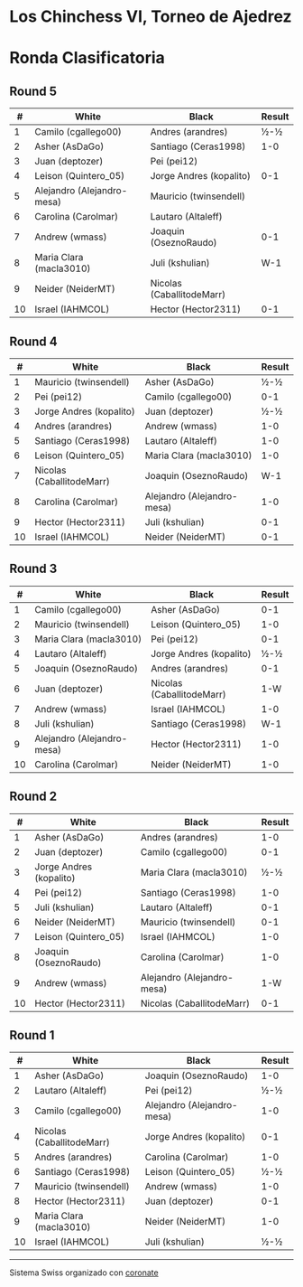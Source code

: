 # Los Chinchess VI, Torneo de Ajedrez
# Ronda Clasificatoria

## Round 5
|  # | White                      | Black                     | Result |
|----|----------------------------|---------------------------|--------|
|  1 | Camilo (cgallego00)        | Andres (arandres)         |    ½-½ |
|  2 | Asher (AsDaGo)             | Santiago (Ceras1998)      |    1-0 |
|  3 | Juan (deptozer)            | Pei (pei12)               |        |
|  4 | Leison (Quintero_05)       | Jorge Andres (kopalito)   |    0-1 |
|  5 | Alejandro (Alejandro-mesa) | Mauricio (twinsendell)    |        |
|  6 | Carolina (Carolmar)        | Lautaro (Altaleff)        |        |
|  7 | Andrew (wmass)             | Joaquin (OseznoRaudo)     |    0-1 |
|  8 | Maria Clara (macla3010)    | Juli (kshulian)           |    W-1 |
|  9 | Neider (NeiderMT)          | Nicolas (CaballitodeMarr) |        |
| 10 | Israel (IAHMCOL)           | Hector (Hector2311)       |    0-1 |

## Round 4
|  # | White                     | Black                      | Result |
|----|---------------------------|----------------------------|--------|
|  1 | Mauricio (twinsendell)    | Asher (AsDaGo)             |    ½-½ |
|  2 | Pei (pei12)               | Camilo (cgallego00)        |    0-1 |
|  3 | Jorge Andres (kopalito)   | Juan (deptozer)            |    ½-½ |
|  4 | Andres (arandres)         | Andrew (wmass)             |    1-0 |
|  5 | Santiago (Ceras1998)      | Lautaro (Altaleff)         |    1-0 |
|  6 | Leison (Quintero_05)      | Maria Clara (macla3010)    |    1-0 |
|  7 | Nicolas (CaballitodeMarr) | Joaquin (OseznoRaudo)      |    W-1 |
|  8 | Carolina (Carolmar)       | Alejandro (Alejandro-mesa) |    1-0 |
|  9 | Hector (Hector2311)       | Juli (kshulian)            |    0-1 |
| 10 | Israel (IAHMCOL)          | Neider (NeiderMT)          |    0-1 |

## Round 3
|  # | White                      | Black                     | Result |
|----|----------------------------|---------------------------|--------|
|  1 | Camilo (cgallego00)        | Asher (AsDaGo)            |    0-1 |
|  2 | Mauricio (twinsendell)     | Leison (Quintero_05)      |    1-0 |
|  3 | Maria Clara (macla3010)    | Pei (pei12)               |    0-1 |
|  4 | Lautaro (Altaleff)         | Jorge Andres (kopalito)   |    ½-½ |
|  5 | Joaquin (OseznoRaudo)      | Andres (arandres)         |    0-1 |
|  6 | Juan (deptozer)            | Nicolas (CaballitodeMarr) |    1-W |
|  7 | Andrew (wmass)             | Israel (IAHMCOL)          |    1-0 |
|  8 | Juli (kshulian)            | Santiago (Ceras1998)      |    W-1 |
|  9 | Alejandro (Alejandro-mesa) | Hector (Hector2311)       |    1-0 |
| 10 | Carolina (Carolmar)        | Neider (NeiderMT)         |    1-0 |

## Round 2
|  # | White                   | Black                      | Result |
|----|-------------------------|----------------------------|--------|
|  1 | Asher (AsDaGo)          | Andres (arandres)          |    1-0 |
|  2 | Juan (deptozer)         | Camilo (cgallego00)        |    0-1 |
|  3 | Jorge Andres (kopalito) | Maria Clara (macla3010)    |    ½-½ |
|  4 | Pei (pei12)             | Santiago (Ceras1998)       |    1-0 |
|  5 | Juli (kshulian)         | Lautaro (Altaleff)         |    0-1 |
|  6 | Neider (NeiderMT)       | Mauricio (twinsendell)     |    0-1 |
|  7 | Leison (Quintero_05)    | Israel (IAHMCOL)           |    1-0 |
|  8 | Joaquin (OseznoRaudo)   | Carolina (Carolmar)        |    1-0 |
|  9 | Andrew (wmass)          | Alejandro (Alejandro-mesa) |    1-W |
| 10 | Hector (Hector2311)     | Nicolas (CaballitodeMarr)  |    0-1 |

## Round 1
|  # | White                     | Black                      | Result |
|----|---------------------------|----------------------------|--------|
|  1 | Asher (AsDaGo)            | Joaquin (OseznoRaudo)      |    1-0 |
|  2 | Lautaro (Altaleff)        | Pei (pei12)                |    ½-½ |
|  3 | Camilo (cgallego00)       | Alejandro (Alejandro-mesa) |    1-0 |
|  4 | Nicolas (CaballitodeMarr) | Jorge Andres (kopalito)    |    0-1 |
|  5 | Andres (arandres)         | Carolina (Carolmar)        |    1-0 |
|  6 | Santiago (Ceras1998)      | Leison (Quintero_05)       |    ½-½ |
|  7 | Mauricio (twinsendell)    | Andrew (wmass)             |    1-0 |
|  8 | Hector (Hector2311)       | Juan (deptozer)            |    0-1 |
|  9 | Maria Clara (macla3010)   | Neider (NeiderMT)          |    1-0 |
| 10 | Israel (IAHMCOL)          | Juli (kshulian)            |    ½-½ |

***

Sistema Swiss organizado con [coronate](https://coronate.netlify.app/)
